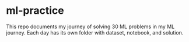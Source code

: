 # ml-practice
This repo documents my journey of solving 30 ML problems in my ML journey.   Each day has its own folder with dataset, notebook, and solution.
